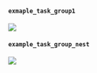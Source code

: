 #### `exmaple_task_group1`

[![](https://user-images.githubusercontent.com/43136241/140560006-597f7144-db9f-493d-b9c2-28edbed040ea.png)](https://user-images.githubusercontent.com/43136241/140560006-597f7144-db9f-493d-b9c2-28edbed040ea.png)


#### `example_task_group_nest`

[![](https://user-images.githubusercontent.com/43136241/140561640-9fdf6fb4-4ad8-4a71-9559-341fdc5a40a1.png)](https://user-images.githubusercontent.com/43136241/140561640-9fdf6fb4-4ad8-4a71-9559-341fdc5a40a1.png)
